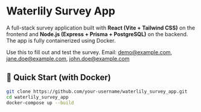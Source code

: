 # Waterlily Survey App

A full-stack survey application built with **React (Vite + Tailwind CSS)** on the frontend and **Node.js (Express + Prisma + PostgreSQL)** on the backend. The app is fully containerized using Docker.

Use this to fill out and test the survey.
Email: demo@example.com, jane.doe@example.com, john.doe@example.com

## 🚀 Quick Start (with Docker)

```bash
git clone https://github.com/your-username/waterlily_survey_app.git
cd waterlily_survey_app
docker-compose up --build


